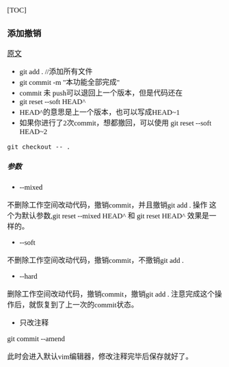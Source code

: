 <span  style="font-family: Simsun,serif; font-size: 17px; ">

[TOC]

### 添加撤销

[原文](https://www.cnblogs.com/lfxiao/p/9378763.html)

- git add . //添加所有文件
- git commit -m "本功能全部完成"
- commit 未 push可以退回上一个版本，但是代码还在
- git reset --soft HEAD^
- HEAD^的意思是上一个版本，也可以写成HEAD~1
- 如果你进行了2次commit，想都撤回，可以使用 git reset --soft HEAD~2

~~~
git checkout -- .
~~~

##### 参数
- --mixed

不删除工作空间改动代码，撤销commit，并且撤销git add . 操作
这个为默认参数,git reset --mixed HEAD^ 和 git reset HEAD^ 效果是一样的。

- --soft

不删除工作空间改动代码，撤销commit，不撤销git add .

- --hard

删除工作空间改动代码，撤销commit，撤销git add .
注意完成这个操作后，就恢复到了上一次的commit状态。

- 只改注释

git commit --amend

此时会进入默认vim编辑器，修改注释完毕后保存就好了。


</span>